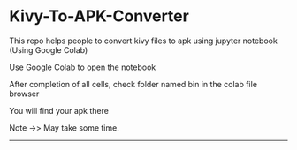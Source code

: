 # Kivy-To-APK-Converter
This repo helps people to convert kivy files to apk using jupyter notebook (Using Google Colab)

Use Google Colab to open the notebook

After completion of all cells, check folder named bin in the colab file browser

You will find your apk there


Note ->> May take some time.
_______________________________________________________________________________________________________________________________________________________________________________
